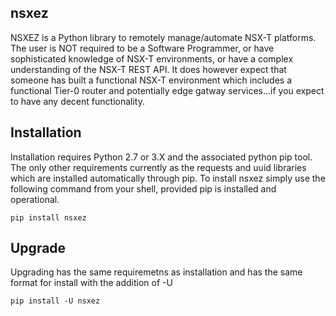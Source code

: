 ## nsxez

NSXEZ is a Python library to remotely manage/automate NSX-T platforms. The user is NOT required to be a Software Programmer, or have sophisticated knowledge of NSX-T environments, or have a complex understanding of the NSX-T REST API. It does however expect that someone has built a functional NSX-T environment which includes a functional Tier-0 router and potentially edge gatway services...if you expect to have any decent functionality. 


## Installation

Installation requires Python 2.7 or 3.X and the associated python pip tool. The only other requirements currently as the requests and uuid libraries which are installed automatically through pip. To install nsxez simply use the following command from your shell, provided pip is installed and operational. 

`
pip install nsxez
`

## Upgrade

Upgrading has the same requiremetns as installation and has the same format for install with the addition of -U 

`
pip install -U nsxez
`

